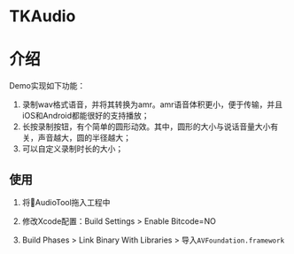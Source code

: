 # TKAudio

# 介绍

Demo实现如下功能：

1. 录制wav格式语音，并将其转换为amr。amr语音体积更小，便于传输，并且iOS和Android都能很好的支持播放；
2. 长按录制按钮，有个简单的圆形动效。其中，圆形的大小与说话音量大小有关，声音越大，圆的半径越大；
3. 可以自定义录制时长的大小；



## 使用

1. 将📂AudioTool拖入工程中
2. 修改Xcode配置：Build Settings > Enable Bitcode=NO

3. Build Phases > Link Binary With Libraries > 导入`AVFoundation.framework`

